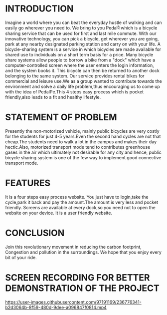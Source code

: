 
# INTRODUCTION
Imagine a world where you can beat the everyday hustle of walking and can easily go wherever you need to. We bring to you Pedalपे which is a bicycle sharing service that can be used for first and last mile commute. With our innovative technology, you can pick a bicycle, get wherever you are going, park at any nearby designated parking station and carry on with your life.
A bicycle-sharing system is a service in which bicycles are made available for shared use to individuals on a short term basis for a price. Many bicycle share systems allow people to borrow a bike from a "dock" which have a computer-controlled screen where the user enters the login information, and the system books it. This bicycle can then be returned to another dock belonging to the same system.
Our service  provides rental bikes for commercial and leisure use.We as a group wanted to contribute towards the environment and solve a daily life problem,thus encouraging us to come up with the idea of PedalPe.This 4 steps easy process which is pocket friendly,also leads to a fit and healthy lifestyle. 

# STATEMENT OF PROBLEM
Presently the non-motorized vehicle, mainly public bicycles are very costly for the students for just 4-5 years.Even the second hand cycles are not that cheap.The students need to walk a lot in the campus and makes their day hectic.Also, motorized transport mode tend to contributes greenhouse gases in the air which ultimately not desirable for any city and hence, public bicycle sharing system is one of the few way to implement good connective transport mode.

# FEATURES
It is a four steps easy process website.
You just have to login,take the cycle,park it back and pay the amount.The amount is very less and pocket friendly.
Screens are available at every dock,so you need not to open the website on your device.
It is a user friendly website.

# CONCLUSION
Join this revolutionary movement in reducing the carbon footprint, Congestion and pollution in the surroundings.
We hope that you enjoy every bit of your ride. 
                
# SCREEN RECORDING FOR BETTER DEMONSTRATION OF THE PROJECT


https://user-images.githubusercontent.com/97191169/236776341-b2d3064b-8f59-480d-9dee-a096847f0814.mp4

